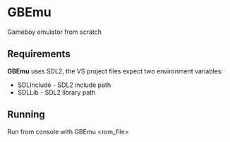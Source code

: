 # GBEmu
Gameboy emulator from scratch

## Requirements
**GBEmu** uses SDL2, the VS project files expect two environment variables:
* SDLInclude - SDL2 include path
* SDLLib - SDL2 library path

## Running
Run from console with GBEmu <rom_file>